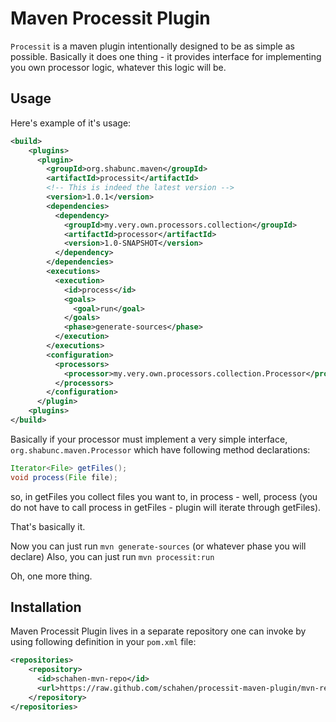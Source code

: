 Maven Processit Plugin
==

`Processit` is a maven plugin intentionally designed to be as simple 
as possible. Basically it does one thing - it provides interface for
implementing you own processor logic, whatever this logic will be. 


Usage
--
Here's example of it's usage:

```xml
<build>
    <plugins>
      <plugin>
        <groupId>org.shabunc.maven</groupId>
        <artifactId>processit</artifactId>
        <!-- This is indeed the latest version -->
        <version>1.0.1</version>
        <dependencies>
          <dependency>
            <groupId>my.very.own.processors.collection</groupId>
            <artifactId>processor</artifactId>
            <version>1.0-SNAPSHOT</version>
          </dependency>
        </dependencies>
        <executions>
          <execution>
            <id>process</id>
            <goals>
              <goal>run</goal>
            </goals>
            <phase>generate-sources</phase>
          </execution>
        </executions>
        <configuration>
          <processors>
            <processor>my.very.own.processors.collection.Processor</processor>
          </processors>
        </configuration>
      </plugin>
    <plugins>
</build>
```


Basically if your processor must implement a very simple 
interface, `org.shabunc.maven.Processor` which have following method
declarations:

```java
Iterator<File> getFiles();
void process(File file);
```
so, in getFiles you collect files you want to, in process - well, process
(you do not have to call process in getFiles - plugin will iterate through
getFiles).

That's basically  it.
 
Now you can just run `mvn generate-sources` (or whatever phase you will declare)
Also, you can just run `mvn processit:run` 

Oh, one more thing.

Installation
 --

Maven Processit Plugin lives in a separate repository one can invoke by
using following definition in your `pom.xml` file:

```xml
<repositories>
    <repository>
      <id>schahen-mvn-repo</id>
      <url>https://raw.github.com/schahen/processit-maven-plugin/mvn-repo/</url>
    </repository>
</repositories>
```

